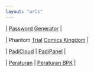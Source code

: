 ```yaml
---
layout: "urls"
---
```


| [Password Generator](https://passwordsgenerator.net/) |

| Phantom [Trial](http://www.phantomtrail.com/daily-comic-strips/Phantom) [Comics Kingdom](https://www.comicskingdom.com/phantom) |

| [PadiCloud](https://manage.padicloud.id/) | [PadiPanel](https://cpanel.vlsm.org/) |

| [Peraturan](https://peraturan.go.id/) | [Peraturan BPK](https://peraturan.bpk.go.id/) |
